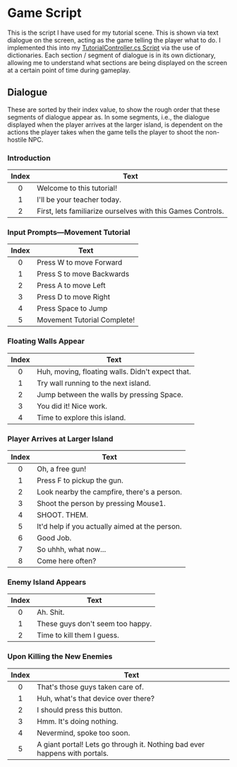 # Game Script
<show-structure depth="2" />

This is the script I have used for my tutorial scene. This is shown via text dialogue on the screen, acting as the game
telling the player what to do. I implemented this into my [TutorialController.cs Script](TutorialController-cs.md) via 
the use of dictionaries. Each section / segment of dialogue is in its own dictionary, allowing me to understand
what sections are being displayed on the screen at a certain point of time during gameplay.

## Dialogue

These are sorted by their index value, to show the rough order that these segments of dialogue appear as. In some segments, 
i.e., the dialogue displayed when the player arrives at the larger island, is dependent on the actions the player takes
when the game tells the player to shoot the non-hostile NPC.

### Introduction 

| Index | Text                                                        |
|:-----:|-------------------------------------------------------------|
|   0   | Welcome to this tutorial!                                   |
|   1   | I'll be your teacher today.                                 |
|   2   | First, lets familiarize ourselves with this Games Controls. |

### Input Prompts—Movement Tutorial

| Index | Text                        |
|:-----:|-----------------------------|
|   0   | Press W to move Forward     |
|   1   | Press S to move Backwards   |
|   2   | Press A to move Left        |
|   3   | Press D to move Right       |
|   4   | Press Space to Jump         |
|   5   | Movement Tutorial Complete! |

### Floating Walls Appear

| Index | Text                                             |
|:-----:|--------------------------------------------------|
|   0   | Huh, moving, floating walls. Didn't expect that. |
|   1   | Try wall running to the next island.             |
|   2   | Jump between the walls by pressing Space.        |
|   3   | You did it! Nice work.                           |
|   4   | Time to explore this island.                     |


### Player Arrives at Larger Island

| Index | Text                                           |
|:-----:|------------------------------------------------|
|   0   | Oh, a free gun!                                |
|   1   | Press F to pickup the gun.                     |
|   2   | Look nearby the campfire, there's a person.    |
|   3   | Shoot the person by pressing Mouse1.           |
|   4   | SHOOT. THEM.                                   |
|   5   | It'd help if you actually aimed at the person. |
|   6   | Good Job.                                      |
|   7   | So uhhh, what now...                           |
|   8   | Come here often?                               |

### Enemy Island Appears

| Index | Text                             |
|:-----:|----------------------------------|
|   0   | Ah. Shit.                        |
|   1   | These guys don't seem too happy. |
|   2   | Time to kill them I guess.       |

### Upon Killing the New Enemies

| Index | Text                                                                       |
|:-----:|----------------------------------------------------------------------------|
|   0   | That's those guys taken care of.                                           |
|   1   | Huh, what's that device over there?                                        |
|   2   | I should press this button.                                                |
|   3   | Hmm. It's doing nothing.                                                   |
|   4   | Nevermind, spoke too soon.                                                 |
|   5   | A giant portal! Lets go through it. Nothing bad ever happens with portals. |